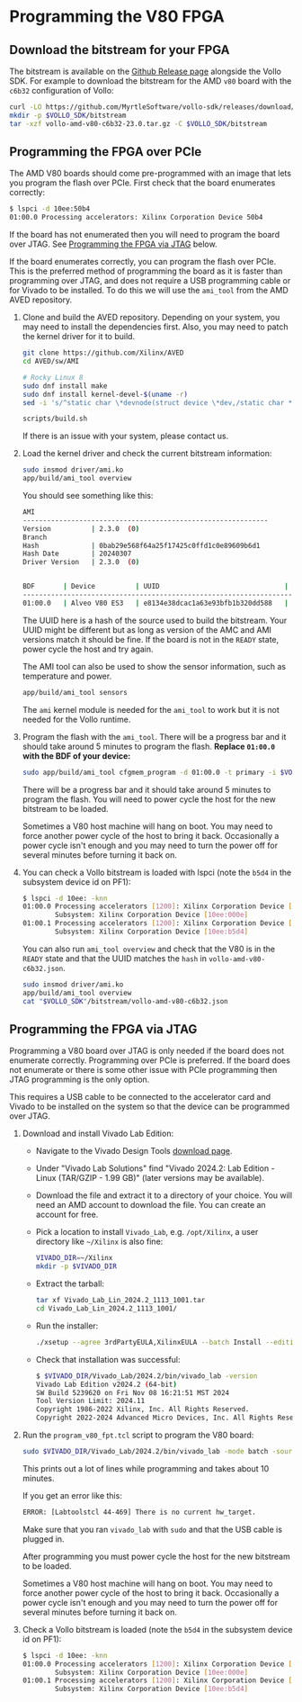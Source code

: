 # Programming the V80 FPGA

## Download the bitstream for your FPGA

The bitstream is available on the [Github Release page] alongside the Vollo SDK. For example to
download the bitstream for the AMD `v80` board with the `c6b32` configuration of Vollo:

[Github Release page]: https://github.com/MyrtleSoftware/vollo-sdk/releases/

```sh
curl -LO https://github.com/MyrtleSoftware/vollo-sdk/releases/download/v23.0.0/vollo-amd-v80-c6b32-23.0.tar.gz
mkdir -p $VOLLO_SDK/bitstream
tar -xzf vollo-amd-v80-c6b32-23.0.tar.gz -C $VOLLO_SDK/bitstream
```

## Programming the FPGA over PCIe

The AMD V80 boards should come pre-programmed with an image that lets you program the flash over
PCIe. First check that the board enumerates correctly:

```sh
$ lspci -d 10ee:50b4
01:00.0 Processing accelerators: Xilinx Corporation Device 50b4
```

If the board has not enumerated then you will need to program the board over JTAG. See [Programming
the FPGA via JTAG](#programming-the-fpga-via-jtag) below.

If the board enumerates correctly, you can program the flash over PCIe. This is the preferred method
of programming the board as it is faster than programming over JTAG, and does not require a USB
programming cable or for Vivado to be installed. To do this we will use the `ami_tool` from the
AMD AVED repository.

1. Clone and build the AVED repository. Depending on your system, you may need to install the
   dependencies first. Also, you may need to patch the kernel driver for it to build.

   ```sh
   git clone https://github.com/Xilinx/AVED
   cd AVED/sw/AMI

   # Rocky Linux 8
   sudo dnf install make
   sudo dnf install kernel-devel-$(uname -r)
   sed -i 's/^static char \*devnode(struct device \*dev,/static char *devnode(const struct device *dev,/' driver/ami_cdev.c

   scripts/build.sh
   ```

   If there is an issue with your system, please contact us.

2. Load the kernel driver and check the current bitstream information:

   ```sh
   sudo insmod driver/ami.ko
   app/build/ami_tool overview
   ```

   You should see something like this:

   ```sh
   AMI
   -------------------------------------------------------------
   Version          | 2.3.0  (0)
   Branch
   Hash             | 0bab29e568f64a25f17425c0ffd1c0e89609b6d1
   Hash Date        | 20240307
   Driver Version   | 2.3.0  (0)


   BDF       | Device          | UUID                               | AMC          | State
   -----------------------------------------------------------------------------------------
   01:00.0   | Alveo V80 ES3   | e8134e38dcac1a63e93bfb1b320dd588   | 2.3.0  (0)   | READY
   ```

   The UUID here is a hash of the source used to build the bitstream. Your UUID might be different
   but as long as version of the AMC and AMI versions match it should be fine. If the board is not
   in the `READY` state, power cycle the host and try again.

   The AMI tool can also be used to show the sensor information, such as temperature and power.

   ```sh
   app/build/ami_tool sensors
   ```

   The `ami` kernel module is needed for the `ami_tool` to work but it is not needed for the Vollo
   runtime.

3. Program the flash with the `ami_tool`. There will be a progress bar and it should take around 5
   minutes to program the flash. **Replace `01:00.0` with the BDF of your device:**

   ```sh
   sudo app/build/ami_tool cfgmem_program -d 01:00.0 -t primary -i $VOLLO_SDK/bitstream/vollo-amd-v80-c6b32.pdi -p 0 -y
   ```

   There will be a progress bar and it should take around 5 minutes to program the flash. You will
   need to power cycle the host for the new bitstream to be loaded.

   <div class="warning">
   Sometimes a V80 host machine will hang on boot. You may need to force another power cycle of the
   host to bring it back. Occasionally a power cycle isn't enough and you may need to turn the power
   off for several minutes before turning it back on.
   </div>

4. You can check a Vollo bitstream is loaded with lspci (note the `b5d4` in the subsystem device id on PF1):

   ```sh
   $ lspci -d 10ee: -knn
   01:00.0 Processing accelerators [1200]: Xilinx Corporation Device [10ee:50b4]
           Subsystem: Xilinx Corporation Device [10ee:000e]
   01:00.1 Processing accelerators [1200]: Xilinx Corporation Device [10ee:50b5]
           Subsystem: Xilinx Corporation Device [10ee:b5d4]
   ```

   You can also run `ami_tool overview` and check that the V80 is in the `READY` state and that
   the UUID matches the `hash` in `vollo-amd-v80-c6b32.json`.

   ```sh
   sudo insmod driver/ami.ko
   app/build/ami_tool overview
   cat "$VOLLO_SDK"/bitstream/vollo-amd-v80-c6b32.json
   ```

## Programming the FPGA via JTAG

Programming a V80 board over JTAG is only needed if the board does not enumerate correctly.
Programming over PCIe is preferred. If the board does not enumerate or there is some other issue
with PCIe programming then JTAG programming is the only option.

This requires a USB cable to be connected to the accelerator card and Vivado to be installed on the
system so that the device can be programmed over JTAG.

[download page]: https://www.xilinx.com/support/download/index.html/content/xilinx/en/downloadNav/vivado-design-tools.html

1. Download and install Vivado Lab Edition:

    - Navigate to the Vivado Design Tools [download page].
    - Under "Vivado Lab Solutions" find "Vivado 2024.2: Lab Edition - Linux (TAR/GZIP - 1.99 GB)" (later versions may be available).
    - Download the file and extract it to a directory of your choice. You will need an AMD account
      to download the file. You can create an account for free.
    - Pick a location to install `Vivado_Lab`, e.g. `/opt/Xilinx`, a user directory like `~/Xilinx` is
      also fine:

      ```sh
      VIVADO_DIR=~/Xilinx
      mkdir -p $VIVADO_DIR
      ```

    - Extract the tarball:

      ```sh
      tar xf Vivado_Lab_Lin_2024.2_1113_1001.tar
      cd Vivado_Lab_Lin_2024.2_1113_1001/
      ```

    - Run the installer:

      ```sh
      ./xsetup --agree 3rdPartyEULA,XilinxEULA --batch Install --edition "Vivado Lab Edition (Standalone)" --location $VIVADO_DIR
      ```

    - Check that installation was successful:

      ```sh
      $ $VIVADO_DIR/Vivado_Lab/2024.2/bin/vivado_lab -version
      Vivado Lab Edition v2024.2 (64-bit)
      SW Build 5239620 on Fri Nov 08 16:21:51 MST 2024
      Tool Version Limit: 2024.11
      Copyright 1986-2022 Xilinx, Inc. All Rights Reserved.
      Copyright 2022-2024 Advanced Micro Devices, Inc. All Rights Reserved.
      ```

2. Run the `program_v80_fpt.tcl` script to program the V80 board:

    ```sh
    sudo $VIVADO_DIR/Vivado_Lab/2024.2/bin/vivado_lab -mode batch -source ./flash_vollo-amd-v80-c6b32.tcl
    ```

   This prints out a lot of lines while programming and takes about 10 minutes.

   If you get an error like this:

   ```sh
   ERROR: [Labtoolstcl 44-469] There is no current hw_target.
   ```

   Make sure that you ran `vivado_lab` with `sudo` and that the USB cable is plugged in.

   After programming you must power cycle the host for the new bitstream to be loaded.

   <div class="warning">
   Sometimes a V80 host machine will hang on boot. You may need to force another power cycle of the
   host to bring it back. Occasionally a power cycle isn't enough and you may need to turn the power
   off for several minutes before turning it back on.
   </div>

3. Check a Vollo bitstream is loaded (note the `b5d4` in the subsystem device id on PF1):

   ```sh
   $ lspci -d 10ee: -knn
   01:00.0 Processing accelerators [1200]: Xilinx Corporation Device [10ee:50b4]
           Subsystem: Xilinx Corporation Device [10ee:000e]
   01:00.1 Processing accelerators [1200]: Xilinx Corporation Device [10ee:50b5]
           Subsystem: Xilinx Corporation Device [10ee:b5d4]
   ```
